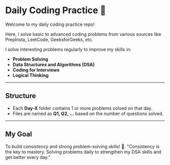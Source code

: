 # Daily Coding Practice 🧠

Welcome to my daily coding practice repo!

Here, I solve basic to advanced coding problems from various sources like PrepInsta, LeetCode, GeeksforGeeks, etc.

I solve interesting problems regularly to improve my skills in:

- **Problem Solving**
- **Data Structures and Algorithms (DSA)**
- **Coding for Interviews**
- **Logical Thinking**

---

## Structure
- Each **Day-X** folder contains 1 or more problems solved on that day.
- Files are named as **Q1, Q2, ...** based on the number of questions solved.

---

## My Goal
To build consistency and strong problem-solving skills! 🚀.
"Consistency is the key to mastery. Solving problems daily to strengthen my DSA skills and get better every day."
